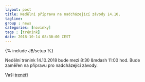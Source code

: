 ```yaml
---
layout: post
title: Nedělní příprava na nadcházející závody 14.10.
tagline: 
group : news
categories: [novinky]
tags : [trénink]
date: 2018-10-14 08:30:00 CEST
---
```

{% include JB/setup %}

Nedělní trénink 14.10.2018 bude mezi 8:30 &mdash 11:00 hod. Bude zaměřen na přípravu pro nadcházející závody.

Vaši [trenéři](/treneri)
